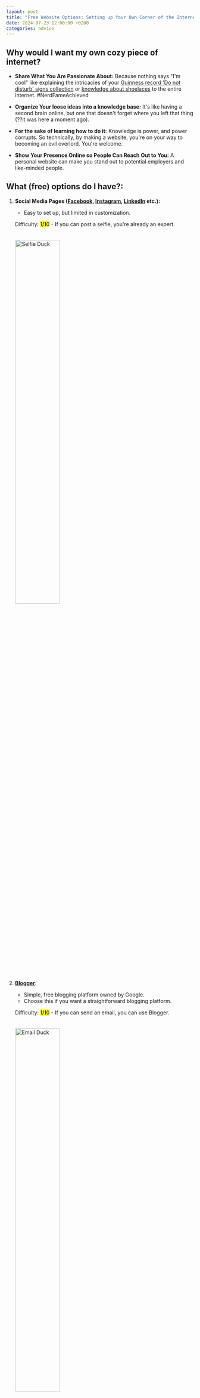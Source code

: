 ```yaml
---
layout: post
title: "Free Website Options: Setting up Your Own Corner of the Internet"
date: 2024-07-23 12:00:00 +0200
categories: advice
---
```


## Why would I want my own cozy piece of internet?

- **Share What You Are Passionate About:** 
  Because nothing says "I'm cool" like explaining the intricacies of your [Guinness record 'Do not disturb' signs collection][dnd-collection] or [knowledge about shoelaces][shoelace-knowledge] to the entire internet. #NerdFameAchieved

- **Organize Your loose ideas into a knowledge base:** 
  It's like having a second brain online, but one that doesn't forget where you left that thing (??it was here a moment ago).

- **For the sake of learning how to do it:** 
  Knowledge is power, and power corrupts. So technically, by making a website, you're on your way to becoming an evil overlord. You're welcome.

- **Show Your Presence Online so People Can Reach Out to You:** 
  A personal website can make you stand out to potential employers and like-minded people.

## What (free) options do I have?:

1. **Social Media Pages ([Facebook](https://www.facebook.com/), [Instagram](https://www.instagram.com/), [LinkedIn](https://www.linkedin.com/) etc.):** 
   - Easy to set up, but limited in customization.
   
   Difficulty: <mark>1/10</mark> - If you can post a selfie, you're already an expert.

   <img src="/assets/images/1Setting%20up%20a%20Website/selfieduck.png" alt="Selfie Duck" style="width: 50%; margin: 20px 0;">

2. [**Blogger**](https://www.blogger.com/about/?bpli=1): 
   - Simple, free blogging platform owned by Google.
   - Choose this if you want a straightforward blogging platform.
   
   Difficulty: <mark>1/10</mark> - If you can send an email, you can use Blogger.

   <img src="/assets/images/1Setting%20up%20a%20Website/emailduck.png" alt="Email Duck" style="width: 50%; margin: 20px 0;">

3. **[Medium](https://blog.hubspot.com/marketing/how-to-use-medium):**
   - Great for writers, but your content is mixed with others.
   - Bookclub where everyone's reading aloud at once.
   
   Difficulty: <mark>2/10</mark>.

   <img src="/assets/images/1Setting%20up%20a%20Website/writerduck.png" alt="Writer Duck" style="width: 50%; margin: 20px 0;">

4. **[Wix](https://www.wix.com/blog):** 
   - Free website builder with drag-and-drop functionality, includes ads.
   - Playing with digital Legos, but some blocks are made of ads.
   - Choose this if you prefer visual design over coding.
   
   Difficulty: <mark>2/10</mark>

   <img src="/assets/images/1Setting%20up%20a%20Website/duck_with_blocks.png" alt="Duck with Blocks" style="width: 50%; margin: 20px 0;">

5. **[WordPress](https://wordpress.com/):** 
   - Free hosting with basic themes, but includes ads.
   - Choose this if you want a balance between ease of use and customization.
   
   Difficulty: <mark>3/10</mark>.

   <img src="/assets/images/1Setting%20up%20a%20Website/blogduckwordpress.png" alt="Blog Duck WordPress" style="width: 50%; margin: 20px 0;">

6. **[GitHub Pages](https://pages.github.com/):**
   - Free hosting for static websites directly from your GitHub repository.
   - Having a magic notebook where what you write instantly appears on the internet.
   - Choose this if you want simple hosting and are fairly comfortable with HTML/CSS/JavaScript.
   
   Difficulty: <mark>6/10</mark> - You'll feel like a tech wizard, but without the long beard.

   <img src="/assets/images/1Setting%20up%20a%20Website/githubpages.png" alt="GitHub Pages" style="width: 50%; margin: 20px 0;">

7. **[GitHub Pages](https://pages.github.com/) + [Jekyll](https://jekyllrb.com/):**
   - Free hosting, complete control. Learning to use a dishwasher instead of washing by hand.
   - Choose this if you want a gentle introduction into web development as you create your site (what I did).
   - Perfect for impressing that cute dev at the coffee shop.
   
   Difficulty: <mark>7/10</mark> - you'll need to understand Liquid (fairly easy templating language, that eventually makes creating the website quicker ~ (<mark>4.5/10</mark>)).

   <img src="/assets/images/1Setting%20up%20a%20Website/dishwasherduck_githubpagesjekyll.png" alt="Dishwasher Duck GitHub Pages Jekyll" style="width: 50%; margin: 20px 0;">

8. **Self-hosted Solution (e.g., [Oracle Cloud Free Tier](https://www.oracle.com/cloud/free/), [Google Cloud Free Tier](https://cloud.google.com/free/)):**
   - Host your website on a free virtual machine in the cloud. Free options with limitations, that require advanced technical know-how.
   - It's like having your own digital apartment, but the landlord (cloud provider) pays the bills.
   
   Difficulty: <mark>8/10</mark>

<img src="/assets/images/1Setting%20up%20a%20Website/cloudwizardduck.png" alt="Cloud Wizard Duck" style="width: 50%; margin: 20px 0;">

9. **Custom Web Server and Framework**

- Build your own server and framework from scratch using low-level languages.
- Deciding to invent the wheel before building a spaceship. Being its captain, engineer, and janitor. #OneManBandExperience
- Choose this if you want full control and have some serious programming skills, you nerdy control freak.

Difficulty: <mark>9/10</mark> - dreaming in code with a full on wizard beard.

<img src="/assets/images/1Setting%20up%20a%20Website/wizard_duck.png" alt="Wizard Duck" style="width: 50%; margin: 20px 0;">

10. **Quantum Web Development**

- Create a website that exists in quantum superposition, viewable across multiple dimensions.
- Simultaneously everywhere and nowhere.
- Choose this if you've mastered classical web development and want to break the laws of physics.

Difficulty: <mark>10/10</mark>

<img src="/assets/images/1Setting%20up%20a%20Website/quantumduck.png" alt="Quantum Duck" style="width: 50%; margin: 20px 0;">

### References:

1. [Guinness World Record for the largest collection of 'Do Not Disturb' signs][guinness-record]
2. [Ian's Shoelace Site][shoelace-site] - Probably the most comprehensive website about shoelaces you could ever dream of. It's where aglets go to learn their life purpose.

[dnd-collection]: https://www.flickr.com/photos/128930963@N05/ "Jean-François Vernetti's 'Do Not Disturb' Signs Collection"
[shoelace-knowledge]: https://www.fieggen.com/shoelace/ "Ian's Shoelace Site"
[guinness-record]: https://www.guinnessworldrecords.com/world-records/largest-collection-of-do-not-disturb-signs/
[shoelace-site]: https://www.fieggen.com/shoelace/grannyknot.htm